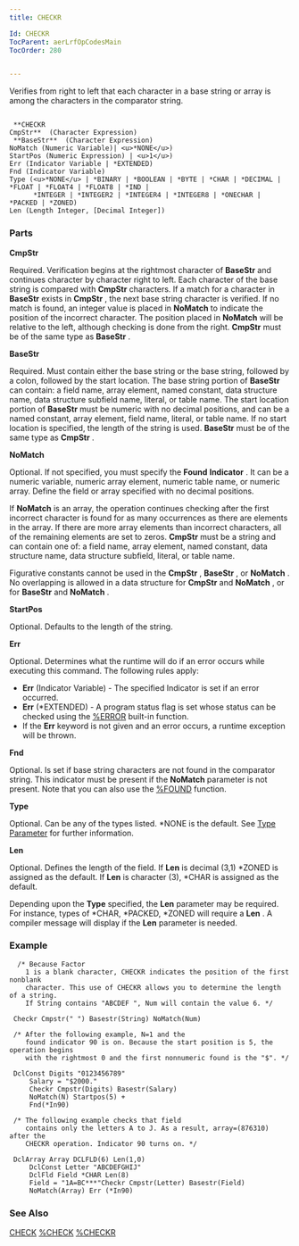 ```yaml
---
title: CHECKR

Id: CHECKR
TocParent: aerLrfOpCodesMain
TocOrder: 280


---
```


Verifies from right to left that each character in a base string or array is among the characters in the comparator string. 

```

 **CHECKR
CmpStr**  (Character Expression)
 **BaseStr**  (Character Expression)
NoMatch (Numeric Variable)| <u>*NONE</u>)
StartPos (Numeric Expression) | <u>1</u>)
Err (Indicator Variable | *EXTENDED)
Fnd (Indicator Variable)
Type (<u>*NONE</u> | *BINARY | *BOOLEAN | *BYTE | *CHAR | *DECIMAL | *FLOAT | *FLOAT4 | *FLOAT8 | *IND |
      *INTEGER | *INTEGER2 | *INTEGER4 | *INTEGER8 | *ONECHAR | *PACKED | *ZONED)
Len (Length Integer, [Decimal Integer])
```

### Parts

**CmpStr** 

Required. Verification begins at the rightmost character of **BaseStr** and continues character by character right to left. Each character of the base string is compared with **CmpStr** characters. If a match for a character in **BaseStr** exists in **CmpStr** , the next base string character is verified. If no match is found, an integer value is placed in **NoMatch** to indicate the position of the incorrect character. The position placed in **NoMatch** will be relative to the left, although checking is done from the right. **CmpStr** must be of the same type as **BaseStr** .


**BaseStr** 

Required. Must contain either the base string or the base string, followed by a colon, followed by the start location. The base string portion of **BaseStr** can contain: a field name, array element, named constant, data structure name, data structure subfield name, literal, or table name. The start location portion of **BaseStr** must be numeric with no decimal positions, and can be a named constant, array element, field name, literal, or table name. If no start location is specified, the length of the string is used. **BaseStr** must be of the same type as **CmpStr** .


**NoMatch** 

Optional. If not specified, you must specify the **Found** **Indicator** . It can be a numeric variable, numeric array element, numeric table name, or numeric array. Define the field or array specified with no decimal positions. 

If **NoMatch** is an array, the operation continues checking after the first incorrect character is found for as many occurrences as there are elements in the array. If there are more array elements than incorrect characters, all of the remaining elements are set to zeros. **CmpStr** must be a string and can contain one of: a field name, array element, named constant, data structure name, data structure subfield, literal, or table name. 

Figurative constants cannot be used in the **CmpStr** , **BaseStr** , or **NoMatch** . No overlapping is allowed in a data structure for **CmpStr** and **NoMatch** , or for **BaseStr** and **NoMatch** .


**StartPos** 

Optional. Defaults to the length of the string.


**Err** 

Optional. Determines what the runtime will do if an error occurs while executing this command. The following rules apply: 

- **Err** (Indicator Variable) - The specified Indicator is set if an error occurred.
- **Err** (*EXTENDED) - A program status flag is set whose status can be checked using the [%ERROR](ERROR_Function.html) built-in function.
- If the **Err** keyword is not given and an error occurs, a runtime exception will be thrown.


**Fnd** 

Optional. Is set if base string characters are not found in the comparator string. This indicator must be present if the **NoMatch** parameter is not present. Note that you can also use the [%FOUND](FOUND_Function.html) function.


**Type** 

Optional. Can be any of the types listed. *NONE is the default. See [Type Parameter](Type_Parameter.html) for further information.


**Len** 

Optional. Defines the length of the field. If **Len** is decimal (3,1) *ZONED is assigned as the default. If **Len** is character (3), *CHAR is assigned as the default. 

Depending upon the **Type** specified, the **Len** parameter may be required. For instance, types of *CHAR, *PACKED, *ZONED will require a **Len** . A compiler message will display if the **Len** parameter is needed.


### Example

```
  /* Because Factor 
	1 is a blank character, CHECKR indicates the position of the first nonblank 
	character. This use of CHECKR allows you to determine the length of a string. 
	If String contains "ABCDEF ", Num will contain the value 6. */

 Checkr Cmpstr(" ") Basestr(String) NoMatch(Num)      

 /* After the following example, N=1 and the 
	found indicator 90 is on. Because the start position is 5, the operation begins 
	with the rightmost 0 and the first nonnumeric found is the "$". */

 DclConst Digits "0123456789"
	 Salary = "$2000."
	 Checkr Cmpstr(Digits) Basestr(Salary) 
	 NoMatch(N) Startpos(5) +
	 Fnd(*In90)

 /* The following example checks that field 
	contains only the letters A to J. As a result, array=(876310) after the
	CHECKR operation. Indicator 90 turns on. */

 DclArray Array DCLFLD(6) Len(1,0)
	 DclConst Letter "ABCDEFGHIJ"
	 DclFld Field *CHAR Len(8)
	 Field = "1A=BC***"Checkr Cmpstr(Letter) Basestr(Field) 
	 NoMatch(Array) Err (*In90)      
```

### See Also
[CHECK](CHECK.html)
[%CHECK](CHECK_Function.html)
[%CHECKR](CHECKR_Function.html) 
